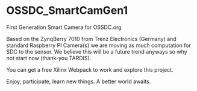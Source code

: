 # OSSDC_SmartCamGen1
First Generation Smart Camera for OSSDC.org

Based on the ZynqBerry 7010 from Trenz Electronics (Germany) and standard Raspberry PI Camera(s) we are moving as much computation for SDC to the sensor. We believe this will be a future trend anyways so why not start now (thank-you TARDIS).

You can get a free Xilinx Webpack to work and explore this project.

Enjoy, participate, learn new things. A better world awaits.
